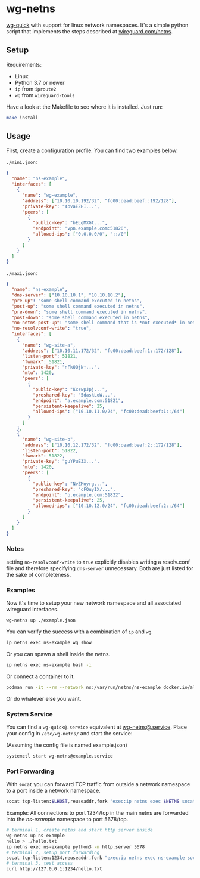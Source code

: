 # wg-netns

[wg-quick](https://git.zx2c4.com/wireguard-tools/about/src/man/wg-quick.8) with support for linux network namespaces.
It's a simple python script that implements the steps described at [wireguard.com/netns](https://www.wireguard.com/netns/#ordinary-containerization).

## Setup

Requirements:

- Linux
- Python 3.7 or newer
- `ip` from `iproute2`
- `wg` from `wireguard-tools`

Have a look at the Makefile to see where it is installed.
Just run:

~~~ bash
make install
~~~

## Usage

First, create a configuration profile.
You can find two examples below.

`./mini.json`:

~~~ json
{
  "name": "ns-example",
  "interfaces": [
    {
      "name": "wg-example",
      "address": ["10.10.10.192/32", "fc00:dead:beef::192/128"],
      "private-key": "4bvaEZHI...",
      "peers": [
        {
          "public-key": "bELgMXGt...",
          "endpoint": "vpn.example.com:51820",
          "allowed-ips": ["0.0.0.0/0", "::/0"]
        }
      ]
    }
  ]
}
~~~

`./maxi.json`:

~~~ json
{
  "name": "ns-example",
  "dns-server": ["10.10.10.1", "10.10.10.2"],
  "pre-up": "some shell command executed in netns",
  "post-up": "some shell command executed in netns",
  "pre-down": "some shell command executed in netns",
  "post-down": "some shell command executed in netns",
  "no-netns-post-up": "some shell command that is *not executed* in netns",
  "no-resolvconf-write": "true",
  "interfaces": [
    {
      "name": "wg-site-a",
      "address": ["10.10.11.172/32", "fc00:dead:beef:1::172/128"],
      "listen-port": 51821,
      "fwmark": 51821,
      "private-key": "nFkQQjN+...",
      "mtu": 1420,
      "peers": [
        {
          "public-key": "Kx+wpJpj...",
          "preshared-key": "5daskLoW...",
          "endpoint": "a.example.com:51821",
          "persistent-keepalive": 25,
          "allowed-ips": ["10.10.11.0/24", "fc00:dead:beef:1::/64"]
        }
      ]
    },
    {
      "name": "wg-site-b",
      "address": ["10.10.12.172/32", "fc00:dead:beef:2::172/128"],
      "listen-port": 51822,
      "fwmark": 51822,
      "private-key": "guYPuE3X...",
      "mtu": 1420,
      "peers": [
        {
          "public-key": "NvZMoyrg...",
          "preshared-key": "cFQuyIX/...",
          "endpoint": "b.example.com:51822",
          "persistent-keepalive": 25,
          "allowed-ips": ["10.10.12.0/24", "fc00:dead:beef:2::/64"]
        }
      ]
    }
  ]
}
~~~

### Notes
setting `no-resolvconf-write` to `true` explicitly disables writing a resolv.conf file
and therefore specifying `dns-server` unnecessary. Both are just listed for the sake of completeness.

### Examples

Now it's time to setup your new network namespace and all associated wireguard interfaces.

~~~ bash
wg-netns up ./example.json
~~~

You can verify the success with a combination of `ip` and `wg`.

~~~ bash
ip netns exec ns-example wg show
~~~

Or you can spawn a shell inside the netns.

~~~ bash
ip netns exec ns-example bash -i
~~~

Or connect a container to it.

~~~ bash
podman run -it --rm --network ns:/var/run/netns/ns-example docker.io/alpine wget -O - https://ipinfo.io
~~~

Or do whatever else you want.

### System Service

You can find a `wg-quick@.service` equivalent at [wg-netns@.service](./wg-netns@.service).
Place your config in `/etc/wg-netns/` and start the service:

(Assuming the config file is named example.json)

~~~bash
systemctl start wg-netns@example.service
~~~

### Port Forwarding

With `socat` you can forward TCP traffic from outside a network namespace to a port inside a network namespace.

~~~ bash
socat tcp-listen:$LHOST,reuseaddr,fork "exec:ip netns exec $NETNS socat stdio 'tcp-connect:$RHOST',nofork"
~~~

Example: All connections to port 1234/tcp in the main netns are forwarded into the *ns-example* namespace to port 5678/tcp.

~~~ bash
# terminal 1, create netns and start http server inside
wg-netns up ns-example
hello > ./hello.txt
ip netns exec ns-example python3 -m http.server 5678
# terminal 2, setup port forwarding
socat tcp-listen:1234,reuseaddr,fork "exec:ip netns exec ns-example socat stdio 'tcp-connect:127.0.0.1:5678',nofork"
# terminal 3, test access
curl http://127.0.0.1:1234/hello.txt
~~~

